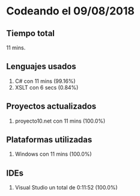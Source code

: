 # Codeando el 09/08/2018

## Tiempo total
11 mins.

## Lenguajes usados
1. C# con 11 mins (99.16%)
1. XSLT con 6 secs (0.84%)

## Proyectos actualizados
1. proyecto10.net con 11 mins (100.0%)

## Plataformas utilizadas
1. Windows con 11 mins (100.0%)

## IDEs
1. Visual Studio un total de 0:11:52 (100.0%)
